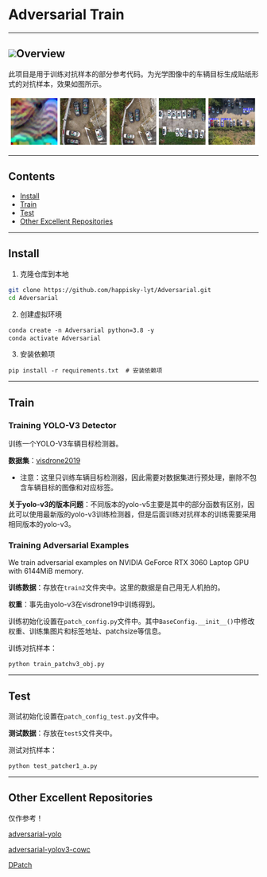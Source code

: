 # Adversarial Train

---
## <img src="images/logo_geochat.png" height="40">Overview

此项目是用于训练对抗样本的部分参考代码。为光学图像中的车辆目标生成贴纸形式的对抗样本，效果如图所示。

![img.png](/result/result.jpg)

---
## Contents
- [Install](#install)
- [Train](#train)
- [Test](#test)
- [Other Excellent Repositories](#Other-Excellent-Repositories)
---
## Install

1. 克隆仓库到本地
```bash
git clone https://github.com/happisky-lyt/Adversarial.git
cd Adversarial
```

2. 创建虚拟环境
```Shell
conda create -n Adversarial python=3.8 -y
conda activate Adversarial
```

3. 安装依赖项
```
pip install -r requirements.txt  # 安装依赖项
```

---
## Train
### Training YOLO-V3 Detector
训练一个YOLO-V3车辆目标检测器。

**数据集**：[visdrone2019](https://github.com/VisDrone/VisDrone-Dataset)

- 注意：这里只训练车辆目标检测器，因此需要对数据集进行预处理，删除不包含车辆目标的图像和对应标签。

**关于yolo-v3的版本问题**：不同版本的yolo-v5主要是其中的部分函数有区别，因此可以使用最新版的yolo-v3训练检测器，但是后面训练对抗样本的训练需要采用相同版本的yolo-v3。

### Training Adversarial Examples
We train adversarial examples on NVIDIA GeForce RTX 3060 Laptop GPU with 6144MiB memory.

**训练数据**：存放在`train2`文件夹中。这里的数据是自己用无人机拍的。

**权重**：事先由yolo-v3在visdrone19中训练得到。

训练初始化设置在`patch_config.py`文件中。其中`BaseConfig.__init__()`中修改权重、训练集图片和标签地址、patchsize等信息。

训练对抗样本：
```
python train_patchv3_obj.py
```

---
## Test

测试初始化设置在`patch_config_test.py`文件中。

**测试数据**：存放在`test5`文件夹中。

测试对抗样本：
```
python test_patcher1_a.py
```
---
## Other Excellent Repositories

仅作参考！

[adversarial-yolo](https://github.com/KI-1-AI-Sec/adversarial-yolo)

[adversarial-yolov3-cowc](https://github.com/andrewpatrickdu/adversarial-yolov3-cowc)

[DPatch](https://github.com/veralauee/DPatch)
